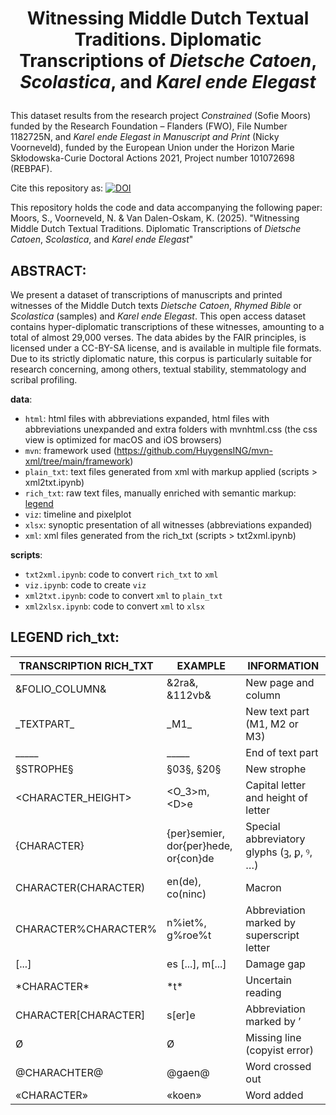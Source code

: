 # <p align = center> Witnessing Middle Dutch Textual Traditions. Diplomatic Transcriptions of *Dietsche Catoen*, *Scolastica*, and *Karel ende Elegast*</center> 

This dataset results from the research project *Constrained* (Sofie Moors) funded by the Research Foundation – Flanders (FWO), File Number 1182725N, and *Karel ende Elegast in Manuscript and Print* (Nicky Voorneveld), funded by the European Union under the Horizon Marie Skłodowska-Curie Doctoral Actions 2021, Project number 101072698 (REBPAF).

Cite this repository as: [![DOI](https://zenodo.org/badge/DOI/10.5281/zenodo.15064631.svg)](https://doi.org/10.5281/zenodo.15064631)

This repository holds the code and data accompanying the following paper: Moors, S., Voorneveld, N. & Van Dalen-Oskam, K. (2025). "Witnessing Middle Dutch Textual Traditions. Diplomatic Transcriptions of *Dietsche Catoen*, *Scolastica*, and *Karel ende Elegast*" 

## ABSTRACT: 
We present a dataset of transcriptions of manuscripts and printed witnesses of the Middle Dutch texts *Dietsche Catoen*, *Rhymed Bible* or *Scolastica* (samples) and *Karel ende Elegast*. This open access dataset contains hyper-diplomatic transcriptions of these witnesses, amounting to a total of almost 29,000 verses. The data abides by the FAIR principles, is licensed under a CC-BY-SA license, and is available in multiple file formats. Due to its strictly diplomatic nature, this corpus is particularly suitable for research concerning, among others, textual stability, stemmatology and scribal profiling. 

**data**:
- `html`: html files with abbreviations expanded, html files with abbreviations unexpanded and extra folders with mvnhtml.css (the css view is optimized for macOS and iOS browsers)
- `mvn`: framework used (https://github.com/HuygensING/mvn-xml/tree/main/framework)
- `plain_txt`: text files generated from xml with markup applied (scripts > xml2txt.ipynb)
- `rich_txt`: raw text files, manually enriched with semantic markup: [legend](#legend-rich_txt)
- `viz`: timeline and pixelplot
- `xlsx`: synoptic presentation of all witnesses (abbreviations expanded) 
- `xml`: xml files generated from the rich_txt (scripts > txt2xml.ipynb) 

**scripts**:
- `txt2xml.ipynb`: code to convert `rich_txt` to `xml`
- `viz.ipynb`: code to create `viz`
- `xml2txt.ipynb`: code to convert `xml` to `plain_txt`
- `xml2xlsx.ipynb`: code to convert `xml` to `xlsx`


## LEGEND rich_txt:

| TRANSCRIPTION RICH_TXT |  EXAMPLE        |        INFORMATION               |        
|--------------------------|------------------------------|-----------------------------|
| &FOLIO_COLUMN&           | &2ra&, &112vb&               | New page and column          |                                            
| \_TEXTPART\_                | \_M1\_                         | New text part (M1, M2 or M3) |                                            
| _____                    | _____                        | End of text part             |                                            
| §STROPHE§                | §03§, §20§                   | New strophe                 |                                            
| <CHARACTER_HEIGHT>       | <O_3>m, \<D>e                 | Capital letter and height of letter |                                      
| {CHARACTER}              | {per}semier, dor{per}hede, or{con}de | Special abbreviatory glyphs (ꝫ, ꝑ, ꝰ, …) |                            
| CHARACTER(CHARACTER)     | en(de), co(ninc)             | Macron                      |                                            
| CHARACTER%CHARACTER%     | n%iet%, g%roe%t              | Abbreviation marked by superscript letter |                                                                              
| [...]                    | es [...], m[...]             | Damage gap                  |                                            
| \*CHARACTER*              | \*t*                          | Uncertain reading            |                                            
| CHARACTER[CHARACTER]     | s[er]e                       | Abbreviation marked by ʼ    |                                            
| Ø                        | Ø                            | Missing line (copyist error) |                                                                                 
| @CHARACHTER@             |  @gaen@ | Word crossed out |   
|«CHARACTER» |«koen» | Word added |
		

